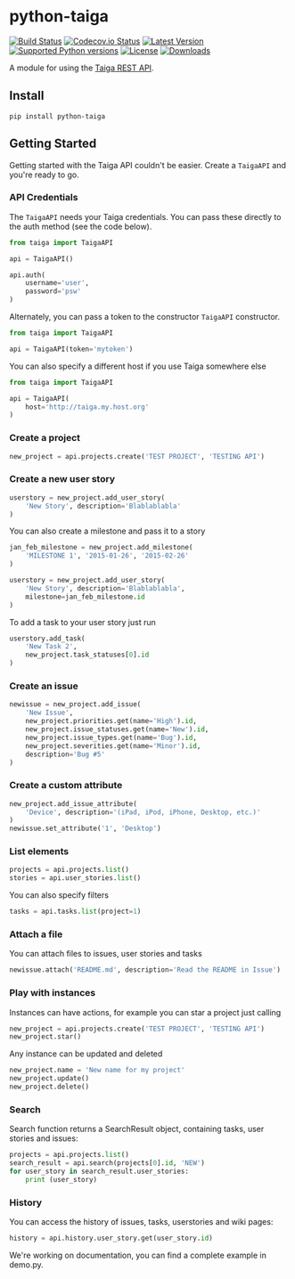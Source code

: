 python-taiga
==============
[![Build Status][travis-image]][travis-url] [![Codecov.io Status][codecovio-image]][codecovio-url]
[![Latest Version](https://img.shields.io/pypi/v/python-taiga.svg)](https://pypi.python.org/pypi/python-taiga/)
[![Supported Python versions](https://img.shields.io/badge/python-2.7%2C%202.8%2C%203.3%2C%203.4-blue.svg)](https://pypi.python.org/pypi/python-taiga/)
[![License](https://img.shields.io/github/license/nephila/python-taiga.svg)](https://pypi.python.org/pypi/python-taiga/)
[![Downloads](https://img.shields.io/pypi/dm/python-taiga.svg)](https://pypi.python.org/pypi/python-taiga/)

A module for using the [Taiga REST API](http://taigaio.github.io/taiga-doc/dist/api.html "Taiga REST API documentation").

## Install

    pip install python-taiga

## Getting Started

Getting started with the Taiga API couldn't be easier. Create a
`TaigaAPI` and you're ready to go.

### API Credentials

The `TaigaAPI` needs your Taiga credentials. You can pass these
directly to the auth method (see the code below).

```python
from taiga import TaigaAPI

api = TaigaAPI()

api.auth(
    username='user',
    password='psw'
)
```

Alternately, you can pass a token to the constructor `TaigaAPI` constructor.

```python
from taiga import TaigaAPI

api = TaigaAPI(token='mytoken')
```

You can also specify a different host if you use Taiga somewhere else

```python
from taiga import TaigaAPI

api = TaigaAPI(
    host='http://taiga.my.host.org'
)
```

### Create a project

```python
new_project = api.projects.create('TEST PROJECT', 'TESTING API')
```

### Create a new user story

```python
userstory = new_project.add_user_story(
    'New Story', description='Blablablabla'
)
```

You can also create a milestone and pass it to a story

```python
jan_feb_milestone = new_project.add_milestone(
    'MILESTONE 1', '2015-01-26', '2015-02-26'
)

userstory = new_project.add_user_story(
    'New Story', description='Blablablabla',
    milestone=jan_feb_milestone.id
)
```

To add a task to your user story just run

```python
userstory.add_task(
    'New Task 2',
    new_project.task_statuses[0].id
)
```

### Create an issue

```python
newissue = new_project.add_issue(
    'New Issue',
    new_project.priorities.get(name='High').id,
    new_project.issue_statuses.get(name='New').id,
    new_project.issue_types.get(name='Bug').id,
    new_project.severities.get(name='Minor').id,
    description='Bug #5'
)
```

### Create a custom attribute

```python
new_project.add_issue_attribute(
    'Device', description='(iPad, iPod, iPhone, Desktop, etc.)'
)
newissue.set_attribute('1', 'Desktop')
```

### List elements

```python
projects = api.projects.list()
stories = api.user_stories.list()
```

You can also specify filters

```python
tasks = api.tasks.list(project=1)
```

### Attach a file

You can attach files to issues, user stories and tasks

```python
newissue.attach('README.md', description='Read the README in Issue')
```

### Play with instances

Instances can have actions, for example you can star a project just calling

```python
new_project = api.projects.create('TEST PROJECT', 'TESTING API')
new_project.star()
```

Any instance can be updated and deleted

```python
new_project.name = 'New name for my project'
new_project.update()
new_project.delete()
```

### Search

Search function returns a SearchResult object, containing tasks,
user stories and issues:

```python
projects = api.projects.list()
search_result = api.search(projects[0].id, 'NEW')
for user_story in search_result.user_stories:
    print (user_story)
```

### History

You can access the history of issues, tasks, userstories and wiki pages:

```python
history = api.history.user_story.get(user_story.id)
```

We're working on documentation, you can find a complete example in demo.py.

[travis-url]: https://travis-ci.org/nephila/python-taiga
[travis-image]: http://img.shields.io/travis/nephila/python-taiga.svg?branch=master

[codecovio-url]: http://codecov.io/github/nephila/python-taiga?branch=master
[codecovio-image]: https://img.shields.io/codecov/c/github/nephila/python-taiga.svg

